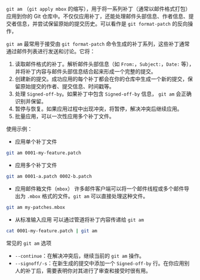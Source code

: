 `git am` （`git apply mbox` 的缩写），用于将一系列补丁（通常以邮件格式打包）应用到你的 Git 仓库中。不仅仅应用补丁，还能处理邮件头部信息、作者信息、提交者信息，并尝试保留原始的提交历史。可以看作是 `git format-patch` 的反向操作，

`git am` 最常用于接受由 `git format-patch` 命令生成的补丁系列，这些补丁通常通过邮件列表进行发送和讨论。它将：
1. 读取邮件格式的补丁。解析邮件头部信息（如 `From:`，`Subject:`，`Date:` 等），并将补丁内容与邮件头部信息结合起来形成一个完整的提交。
2. 创建新的提交。成功应用的每个补丁都会在你的仓库中生成一个新的提交，保留原始提交的作者、提交信息、时间戳等。
3. 处理 `Signed-off-by`。如果补丁中包含 `Signed-off-by` 信息， `git am` 会正确识别并保留。
4. 暂停与恢复。如果应用过程中出现冲突，将暂停，解决冲突后继续应用。
5. 批量应用，可以一次性应用多个补丁文件。

使用示例：
- 应用单个补丁文件
```bash
git am 0001-my-feature.patch
```

- 应用多个补丁文件
```bash
git am 0001-a.patch 0002-b.patch
```

- 应用邮件箱文件（`mbox`）
许多邮件客户端可以将一个邮件线程或多个邮件导出为 `.mbox` 格式的文件。`git am` 可以直接处理这种文件。
```bash
git am my-patches.mbox
```

- 从标准输入应用
可以通过管道将补丁内容传递给 `git am`
```bash
cat 0001-my-feature.patch | git am
```

常见的 `git am` 选项
- `--continue`：在解决冲突后，继续当前的 `git am` 操作。
- `--signoff/-s`：在新生成的提交中添加一个 `Signed-off-by` 行。在你应用别人的补丁后，需要表明你对其进行了审查和接受时很有用。







